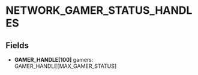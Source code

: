 # NETWORK_GAMER_STATUS_HANDLES

## Fields
* **GAMER_HANDLE[100]** gamers: GAMER_HANDLE[MAX_GAMER_STATUS]